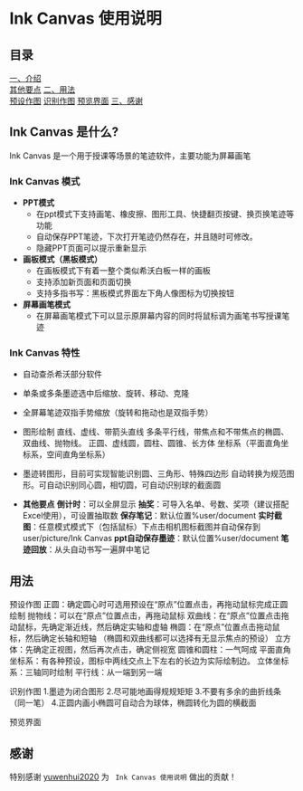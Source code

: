 # Ink Canvas 使用说明

## 目录
[一、介绍](#intro)  
[其他要点](#other)
[二、用法](#usage)  
 [预设作图](#predraw)
 [识别作图](#orcdraw)
[预览界面](#preview)
[三、感谢](#thank)  

## Ink Canvas 是什么? <span id='intro'></span>
Ink Canvas 是一个用于授课等场景的笔迹软件，主要功能为屏幕画笔
### Ink Canvas 模式

* **PPT模式**
    *  在ppt模式下支持画笔、橡皮擦、图形工具、快捷翻页按键、换页换笔迹等功能
    *  自动保存PPT笔迹，下次打开笔迹仍然存在，并且随时可修改。
    *  隐藏PPT页面可以提示重新显示
* **画板模式（黑板模式）**
    *  在画板模式下有着一整个类似希沃白板一样的画板
    *  支持添加新页面和页面切换
    *  支持多指书写：黑板模式界面左下角人像图标为切换按钮
* **屏幕画笔模式**
    *  在屏幕画笔模式下可以显示原屏幕内容的同时将鼠标调为画笔书写授课笔迹

### Ink Canvas 特性
* 自动查杀希沃部分软件
* 单条或多条墨迹选中后缩放、旋转、移动、克隆
* 全屏幕笔迹双指手势缩放（旋转和拖动也是双指手势）
* 图形绘制
 直线、虚线、带箭头直线
 多条平行线，带焦点和不带焦点的椭圆、双曲线、抛物线。
 正圆、虚线圆，圆柱、圆锥、长方体
 坐标系（平面直角坐标系，空间直角坐标系）
* 墨迹转图形，目前可实现智能识别圆、三角形、特殊四边形
  自动转换为规范图形。可自动识别同心圆，相切圆，可自动识别球的截面圆

* **其他要点**<span id="other"></span>
**倒计时**：可以全屏显示
**抽奖**：可导入名单、号数、奖项（建议搭配Excel使用），可设置抽取数
**保存笔记**：默认位置%user/document
**实时截图**：任意模式模式下（包括鼠标）下点击相机图标截图并自动保存到user/picture/Ink Canvas
**ppt自动保存墨迹**：默认位置%user/document
**笔迹回放**：从头自动书写一遍屏中笔记


## 用法 <span id='usage'></span>

预设作图<span id="predraw"></span>
正圆：确定圆心时可选用预设在“原点”位置点击，再拖动鼠标完成正圆绘制
抛物线：可以在“原点”位置点击，再拖动鼠标
双曲线：在“原点”位置点击拖动鼠标，先确定渐近线，然后确定实轴和虚轴
椭圆：在“原点”位置点击拖动鼠标，然后确定长轴和短轴
（椭圆和双曲线都可以选择有无显示焦点的预设）
立方体：先确定正视图，然后再次点击，确定侧视宽
圆锥和圆柱：一气呵成
平面直角坐标系：有各种预设，图标中两线交点上下左右的长边为实际绘制边。
立体坐标系：三轴同时绘制
平行线：从一端到另一端

识别作图<span id="orcdraw"></span>
1.墨迹为闭合图形
2.尽可能地画得规规矩矩
3.不要有多余的曲折线条（同一笔）
4.正圆内画小椭圆可自动合为球体，椭圆转化为圆的横截面


预览界面<span id="preview"></span>

## 感谢 <span id='thank'></span>
特别感谢 [yuwenhui2020](https://github.com/yuwenhui2020) 为 ` Ink Canvas 使用说明` 做出的贡献！
